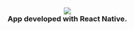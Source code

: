 <h3 align="center">
  <img src="https://i.imgur.com/UuB3m8M.png"><br>
  App developed with React Native.
  <br>
</h3> 
